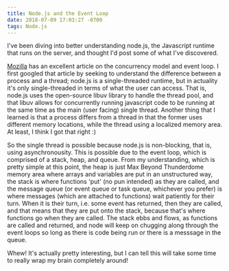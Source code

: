 ```yaml
---
title: Node.js and the Event Loop
date: 2018-07-09 17:03:27 -0700
tags: Node.js
---
```


I've been diving into better understanding node.js, the Javascript runtime that runs on the server, and thought I'd post some of what I've discovered.

[Mozilla](https://developer.mozilla.org/en-US/docs/Web/JavaScript/EventLoop) has an excellent article on the concurrency model and event loop. I first googled that article by seeking to understand the difference between a process and a thread; node.js is a single-threaded runtime, but in actuality it's only single-threaded in terms of what the user can access. That is, node.js uses the open-source libuv library to handle the thread pool, and that libuv allows for concurrently running javascript code to be running at the same time as the main (user facing) single thread. Another thing that I learned is that a process differs from a thread in that the former uses different memory locations, while the thread using a localized memory area. At least, I think I got that right :)

So the single thread is possible because node.js is non-blocking, that is, using asynchronousity. This is possible due to the event loop, which is comprised of a stack, heap, and queue. From my understanding, which is pretty simple at this point, the heap is just Max Beyond Thunderdome memory area where arrays and variables are put in an unstructured way, the stack is where functions 'put' (no pun intended) as they are called, and the message queue (or event queue or task queue, whichever you prefer) is where messages (which are attached to functions) wait patiently for their turn. When it is their turn, i.e. some event has returned, then they are called, and that means that they are put onto the stack, because that's where functions go when they are called. The stack ebbs and flows, as functions are called and returned, and node will keep on chugging along through the event loops so long as there is code being run or there is a messsage in the queue.

Whew! It's actually pretty interesting, but I can tell this will take some time to really wrap my brain completely around!